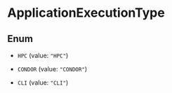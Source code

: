 
# ApplicationExecutionType

## Enum


* `HPC` (value: `"HPC"`)

* `CONDOR` (value: `"CONDOR"`)

* `CLI` (value: `"CLI"`)



